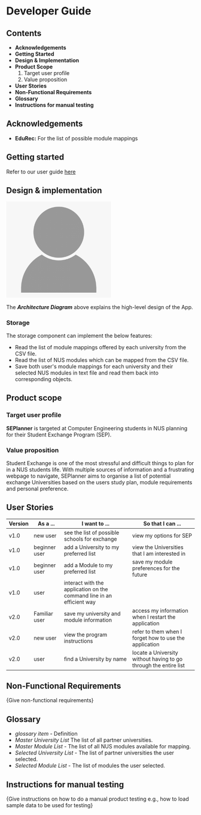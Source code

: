 # Developer Guide

## Contents 
* __Acknowledgements__
* __Getting Started__
* __Design & Implementation__
* __Product Scope__
  1. Target user profile
  2. Value proposition
* __User Stories__
* __Non-Functional Requirements__
* __Glossary__
* __Instructions for manual testing__ 
## Acknowledgements

* __EduRec:__ For the list of possible module mappings

## Getting started 
Refer to our user guide [here](https://placeholder.com)

## Design & implementation

<img src="images/Placeholder_person.png" width = "280"/>  

The ***Architecture Diagram*** above explains the high-level design of the App. 

### Storage

The storage component can implement the below features:

* Read the list of module mappings offered by each university from the CSV file.
* Read the list of NUS modules which can be mapped from the CSV file.
* Save both user's module mappings for each university and their selected NUS modules in text
  file and read them back into corresponding objects.

## Product scope
### Target user profile

__SEPlanner__ is targeted at Computer Engineering students in NUS planning for their Student Exchange Program (SEP). 

### Value proposition

Student Exchange is one of the most stressful and difficult things to plan for in a NUS students life. 
With multiple sources of information and a frustrating webpage to navigate, SEPlanner aims to organise 
a list of potential exchange Universities based on the users study plan, module requirements and personal preference.

## User Stories

|Version| As a ... | I want to ... | So that I can ...|
|--------|----------|---------------|------------------|
|v1.0|new user|see the list of possible schools for exchange|view my options for SEP|
|v1.0|beginner user|add a University to my preferred list|view the Universities that I am interested in|
|v1.0|beginner user|add a Module to my preferred list|save my module preferences for the future|
|v1.0|user|interact with the application on the command line in an efficient way|
|v2.0|Familiar user|save my university and module information|access my information when I restart the application|
|v2.0|new user|view the program instructions|refer to them when I forget how to use the application|
|v2.0|user|find a University by name|locate a University without having to go through the entire list|

## Non-Functional Requirements

{Give non-functional requirements}

## Glossary

* *glossary item* - Definition
* *Master University List* The list of all partner universities.
* *Master Module List* - The list of all NUS modules available for mapping.
* *Selected University List* - The list of partner universities the user selected.
* *Selected Module List* - The list of modules the user selected.

## Instructions for manual testing

{Give instructions on how to do a manual product testing e.g., how to load sample data to be used for testing}
